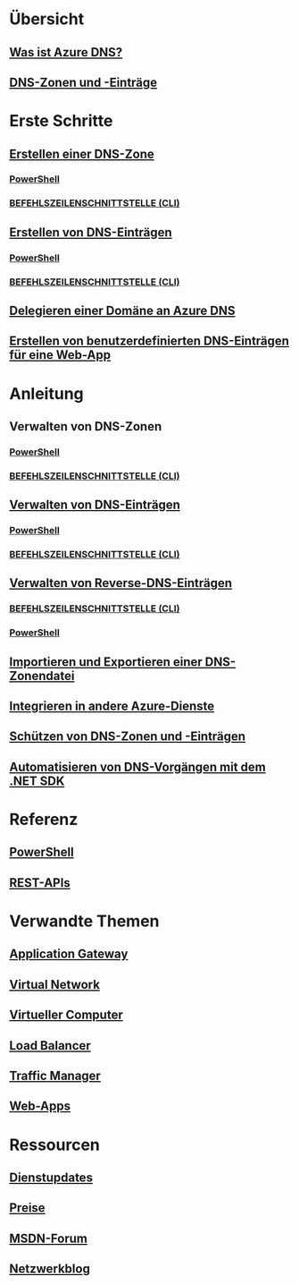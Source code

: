 # Übersicht
## [Was ist Azure DNS?](dns-overview.md)
## [DNS-Zonen und -Einträge](dns-zones-records.md)

# Erste Schritte

## [Erstellen einer DNS-Zone](dns-getstarted-create-dnszone-portal.md)
### [PowerShell](dns-getstarted-create-dnszone.md)
### [BEFEHLSZEILENSCHNITTSTELLE (CLI)](dns-getstarted-create-dnszone-cli.md)

## [Erstellen von DNS-Einträgen](dns-getstarted-create-recordset-portal.md)
### [PowerShell](dns-getstarted-create-recordset.md)
### [BEFEHLSZEILENSCHNITTSTELLE (CLI)](dns-getstarted-create-recordset-cli.md)

## [Delegieren einer Domäne an Azure DNS](dns-domain-delegation.md)
## [Erstellen von benutzerdefinierten DNS-Einträgen für eine Web-App](dns-web-sites-custom-domain.md)

# Anleitung

## Verwalten von DNS-Zonen
### [PowerShell](dns-operations-dnszones.md)
### [BEFEHLSZEILENSCHNITTSTELLE (CLI)](dns-operations-dnszones-cli.md)

## [Verwalten von DNS-Einträgen](dns-operations-recordsets-portal.md)
### [PowerShell](dns-operations-recordsets.md)
### [BEFEHLSZEILENSCHNITTSTELLE (CLI)](dns-operations-recordsets-cli.md)

## [Verwalten von Reverse-DNS-Einträgen](dns-reverse-dns-record-operations-ps.md)
### [BEFEHLSZEILENSCHNITTSTELLE (CLI)](dns-reverse-dns-record-operations-cli.md)
### [PowerShell](dns-reverse-dns-record-operations-classic-ps.md)

## [Importieren und Exportieren einer DNS-Zonendatei](dns-import-export.md)
## [Integrieren in andere Azure-Dienste](dns-for-azure-services.md)
## [Schützen von DNS-Zonen und -Einträgen](dns-protect-zones-recordsets.md)
## [Automatisieren von DNS-Vorgängen mit dem .NET SDK](dns-sdk.md)

# Referenz
## [PowerShell](/powershell/azureps-cmdlets-docs)
## [REST-APIs](/rest/api/dns/)

# Verwandte Themen
## [Application Gateway](/azure/application-gateway/)
## [Virtual Network](/azure/virtual-network/)
## [Virtueller Computer](/azure/virtual-machines/)
## [Load Balancer](/azure/load-balancer/)
## [Traffic Manager](/azure/traffic-manager/)
## [Web-Apps](/azure/app-service-web/)

# Ressourcen
## [Dienstupdates](https://azure.microsoft.com/updates/?product=dns)
## [Preise](https://azure.microsoft.com/pricing/details/dns/)
## [MSDN-Forum](https://social.msdn.microsoft.com/Forums/en-US/home?forum=WAVirtualMachinesVirtualNetwork)
## [Netzwerkblog](http://azure.microsoft.com/blog/topics/networking)


<!--HONumber=Nov16_HO3-->


